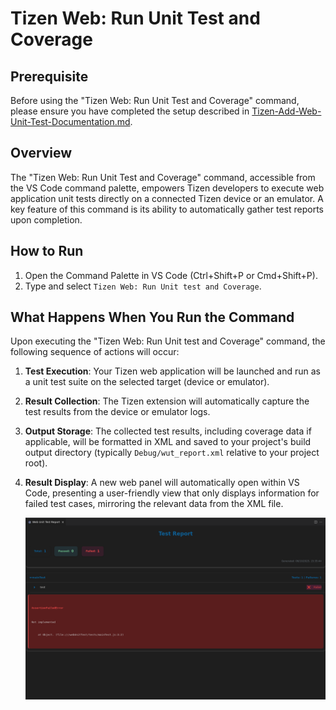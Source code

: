 # Tizen Web: Run Unit Test and Coverage

## Prerequisite

Before using the "Tizen Web: Run Unit Test and Coverage" command, please ensure you have completed the setup described in [Tizen-Add-Web-Unit-Test-Documentation.md](add-web-unit-test.md).

## Overview

The "Tizen Web: Run Unit Test and Coverage" command, accessible from the VS Code command palette, empowers Tizen developers to execute web application unit tests directly on a connected Tizen device or an emulator. A key feature of this command is its ability to automatically gather test reports upon completion.

## How to Run

1.  Open the Command Palette in VS Code (Ctrl+Shift+P or Cmd+Shift+P).
2.  Type and select `Tizen Web: Run Unit test and Coverage`.

## What Happens When You Run the Command

Upon executing the "Tizen Web: Run Unit test and Coverage" command, the following sequence of actions will occur:

1.  **Test Execution**: Your Tizen web application will be launched and run as a unit test suite on the selected target (device or emulator).
2.  **Result Collection**: The Tizen extension will automatically capture the test results from the device or emulator logs.
3.  **Output Storage**: The collected test results, including coverage data if applicable, will be formatted in XML and saved to your project's build output directory (typically `Debug/wut_report.xml` relative to your project root).
4.  **Result Display**: A new web panel will automatically open within VS Code, presenting a user-friendly view that only displays information for failed test cases, mirroring the relevant data from the XML file.

    ![Screenshot of the Web Unit Test Result](media/wut-result.png)
